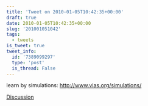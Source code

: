 ```yaml
---
title: 'Tweet on 2010-01-05T10:42:35+00:00'
draft: true
date: 2010-01-05T10:42:35+00:00
slug: '201001051042'
tags:
  - tweets
is_tweet: true
tweet_info:
  id: '7389099297'
  type: 'post'
  is_thread: False
---
```




learn by simulations: http://www.vias.org/simulations/

[Discussion](https://x.com/sytelus/status/7389099297)
